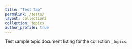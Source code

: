 ```yaml
---
title: "Test Tab"
permalink: /tests/
layout: collection2
collection: topics
author_profile: true
---
```


Test sample topic document listing for the collection `_topics`.